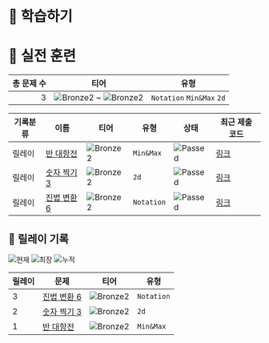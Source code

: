 # 📖 학습하기

# 🥇 실전 훈련
|총 문제 수|티어|유형|
|---:|---|---|
|3|![Bronze2][b2] ~ ![Bronze2][b2]|`Notation` `Min&Max` `2d`|

|기록분류|이름|티어|유형|상태|최근 제출 코드|
|---|---|---|---|---|---|
|릴레이|[반 대항전](https://www.codetree.ai/training-field/search/problems/class-confrontation)|![Bronze2][b2]|`Min&Max`|![Passed][passed]|[링크](https://github.com/Ferrorist/codetree-TILs/blob/main/240723/%EB%B0%98%20%EB%8C%80%ED%95%AD%EC%A0%84/class-confrontation.java)|
|릴레이|[숫자 찍기 3](https://www.codetree.ai/training-field/search/problems/num-make-3)|![Bronze2][b2]|`2d`|![Passed][passed]|[링크](https://github.com/Ferrorist/codetree-TILs/blob/main/240723/%EC%88%AB%EC%9E%90%20%EC%B0%8D%EA%B8%B0%203/num-make-3.java)|
|릴레이|[진법 변환 6](https://www.codetree.ai/training-field/search/problems/base-conversion-6)|![Bronze2][b2]|`Notation`|![Passed][passed]|[링크](https://github.com/Ferrorist/codetree-TILs/blob/main/240723/%EC%A7%84%EB%B2%95%20%EB%B3%80%ED%99%98%206/base-conversion-6.java)|


## 🏃 릴레이 기록
![현재](https://img.shields.io/badge/현재_릴레이-3-%235cb85c.svg?for-the-badge)
![최장](https://img.shields.io/badge/최장_릴레이-3-%23E34F26.svg?for-the-badge)
![누적](https://img.shields.io/badge/누적_릴레이-3-%2300599C.svg?for-the-badge)

|릴레이|문제|티어|유형|
|---|---|---|---|
|3|[진법 변환 6](https://www.codetree.ai/training-field/search/problems/base-conversion-6)|![Bronze2][b2]|`Notation`|
|2|[숫자 찍기 3](https://www.codetree.ai/training-field/search/problems/num-make-3)|![Bronze2][b2]|`2d`|
|1|[반 대항전](https://www.codetree.ai/training-field/search/problems/class-confrontation)|![Bronze2][b2]|`Min&Max`|










[b5]: https://img.shields.io/badge/Bronze_5-%235D3E31.svg
[b4]: https://img.shields.io/badge/Bronze_4-%235D3E31.svg
[b3]: https://img.shields.io/badge/Bronze_3-%235D3E31.svg
[b2]: https://img.shields.io/badge/Bronze_2-%235D3E31.svg
[b1]: https://img.shields.io/badge/Bronze_1-%235D3E31.svg
[s5]: https://img.shields.io/badge/Silver_5-%23394960.svg
[s4]: https://img.shields.io/badge/Silver_4-%23394960.svg
[s3]: https://img.shields.io/badge/Silver_3-%23394960.svg
[s2]: https://img.shields.io/badge/Silver_2-%23394960.svg
[s1]: https://img.shields.io/badge/Silver_1-%23394960.svg
[g5]: https://img.shields.io/badge/Gold_5-%23FFC433.svg
[g4]: https://img.shields.io/badge/Gold_4-%23FFC433.svg
[g3]: https://img.shields.io/badge/Gold_3-%23FFC433.svg
[g2]: https://img.shields.io/badge/Gold_2-%23FFC433.svg
[g1]: https://img.shields.io/badge/Gold_1-%23FFC433.svg
[p5]: https://img.shields.io/badge/Platinum_5-%2376DDD8.svg
[p4]: https://img.shields.io/badge/Platinum_4-%2376DDD8.svg
[p3]: https://img.shields.io/badge/Platinum_3-%2376DDD8.svg
[p2]: https://img.shields.io/badge/Platinum_2-%2376DDD8.svg
[p1]: https://img.shields.io/badge/Platinum_1-%2376DDD8.svg
[passed]: https://img.shields.io/badge/Passed-%23009D27.svg
[failed]: https://img.shields.io/badge/Failed-%23D24D57.svg
[easy]: https://img.shields.io/badge/쉬움-%235cb85c.svg?for-the-badge
[medium]: https://img.shields.io/badge/보통-%23FFC433.svg?for-the-badge
[hard]: https://img.shields.io/badge/어려움-%23D24D57.svg?for-the-badge